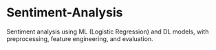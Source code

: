# Sentiment-Analysis
Sentiment analysis using ML (Logistic Regression) and DL models, with preprocessing, feature engineering, and evaluation.
